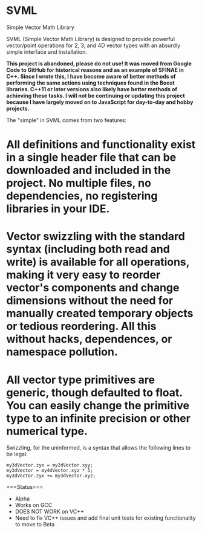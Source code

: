 # SVML
Simple Vector Math Library

SVML (Simple Vector Math Library) is designed to provide powerful vector/point operations for 2, 3, and 4D vector types with an absurdly simple interface and installation.

**This project is abandoned, please do not use! It was moved from Google Code to GitHub for historical reasons and as an example of SFINAE in C++. Since I wrote this, I have become aware of better methods of performing the same actions using techniques found in the Boost libraries. C++11 or later versions also likely have better methods of achieving these tasks. I will not be continuing or updating this project because I have largely moved on to JavaScript for day-to-day and hobby projects.**

The "simple" in SVML comes from two features:
 # All definitions and functionality exist in a single header file that can be downloaded and included in the project. No multiple files, no dependencies, no registering libraries in your IDE.
 # Vector swizzling with the standard syntax (including both read and write) is available for all operations, making it very easy to reorder vector's components and change dimensions without the need for manually created temporary objects or tedious reordering. All this without hacks, dependences, or namespace pollution.
 # All vector type primitives are generic, though defaulted to float. You can easily change the primitive type to an infinite precision or other numerical type.

Swizzling, for the uninformed, is a syntax that allows the following lines to be legal:
```
my3dVector.zyx = my2dVector.xyy;
my3dVector = my4dVector.xyz * 5;
my3dVector.zyx += my3dVector.xyz;
```

===Status===
 * Alpha
 * Works on GCC
 * DOES NOT WORK on VC++
 * Need to fix VC++ issues and add final unit tests for existing functionality to move to Beta